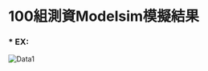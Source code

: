 # **100組測資Modelsim模擬結果**
### *  EX:
![Data1](https://github.com/TingKaiHsu0525/1DCT/assets/145333999/b14facdc-e075-4c37-8647-027d08f900fc)
